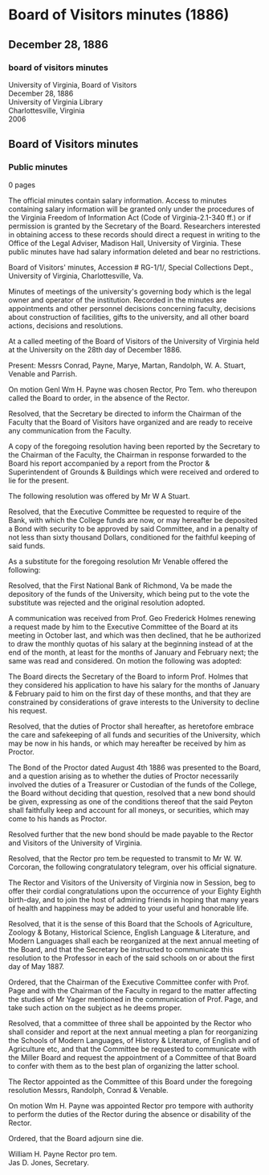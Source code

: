<!-- altadded -->
<!-- altadded -->

<!-- llmmeta -->

<script type="application/ld+json">
{
"@context": "http://schema.org",
"@type": "BoardMinutes",
"name": "Board Minutes",
"startDate": "1886-12-28",
"endDate": "1886-12-28",
"location": {
"@type": "Place",
"name": "University of Virginia",
"address": {
"@type": "PostalAddress",
"addressLocality": "Charlottesville",
"addressRegion": "Virginia"
}
},
"organizer": {
"@type": "Organization",
"name": "Board of Visitors, University of Virginia"
},
"keywords": "Board of Visitors, University of Virginia, minutes, meetings",
"description": "Minutes of the Board of Visitors meeting held on December 28, 1886, detailing various resolutions and decisions made during the meeting.",
"attendee": \[
{
"@type": "Person",
"name": "Conrad"
},
{
"@type": "Person",
"name": "W. H. Payne"
},
{
"@type": "Person",
"name": "Marye"
},
{
"@type": "Person",
"name": "Martan"
},
{
"@type": "Person",
"name": "Randolph"
},
{
"@type": "Person",
"name": "W. A. Stuart"
},
{
"@type": "Person",
"name": "Venable"
},
{
"@type": "Person",
"name": "Parrish"
}
],
"about": \[
{
"@type": "Event",
"name": "Election of Rector Pro Tem",
"description": "Genl Wm H. Payne was chosen as Rector Pro Tem.",
"startDate": "1886-12-28"
},
{
"@type": "Event",
"name": "Financial Resolutions",
"description": "Resolutions were passed regarding the depository of university funds and requests from faculty regarding salary payments.",
"startDate": "1886-12-28"
}
]
}

</script>

<!-- llmformatted -->

# Board of Visitors minutes (1886)

## December 28, 1886

### board of visitors minutes

University of Virginia, Board of Visitors\
December 28, 1886\
University of Virginia Library\
Charlottesville, Virginia\
2006

## Board of Visitors minutes

### Public minutes

0 pages

The official minutes contain salary information. Access to minutes containing salary information will be granted only under the procedures of the Virginia Freedom of Information Act (Code of Virginia-2.1-340 ff.) or if permission is granted by the Secretary of the Board. Researchers interested in obtaining access to these records should direct a request in writing to the Office of the Legal Adviser, Madison Hall, University of Virginia. These public minutes have had salary information deleted and bear no restrictions.

Board of Visitors' minutes, Accession # RG-1/1/, Special Collections Dept., University of Virginia, Charlottesville, Va.

Minutes of meetings of the university's governing body which is the legal owner and operator of the institution. Recorded in the minutes are appointments and other personnel decisions concerning faculty, decisions about construction of facilities, gifts to the university, and all other board actions, decisions and resolutions.

At a called meeting of the Board of Visitors of the University of Virginia held at the University on the 28th day of December 1886.

Present: Messrs Conrad, Payne, Marye, Martan, Randolph, W. A. Stuart, Venable and Parrish.

On motion Genl Wm H. Payne was chosen Rector, Pro Tem. who thereupon called the Board to order, in the absence of the Rector.

Resolved, that the Secretary be directed to inform the Chairman of the Faculty that the Board of Visitors have organized and are ready to receive any communication from the Faculty.

A copy of the foregoing resolution having been reported by the Secretary to the Chairman of the Faculty, the Chairman in response forwarded to the Board his report accompanied by a report from the Proctor & Superintendent of Grounds & Buildings which were received and ordered to lie for the present.

The following resolution was offered by Mr W A Stuart.

Resolved, that the Executive Committee be requested to require of the Bank, with which the College funds are now, or may hereafter be deposited a Bond with security to be approved by said Committee, and in a penalty of not less than sixty thousand Dollars, conditioned for the faithful keeping of said funds.

As a substitute for the foregoing resolution Mr Venable offered the following:

Resolved, that the First National Bank of Richmond, Va be made the depository of the funds of the University, which being put to the vote the substitute was rejected and the original resolution adopted.

A communication was received from Prof. Geo Frederick Holmes renewing a request made by him to the Executive Committee of the Board at its meeting in October last, and which was then declined, that he be authorized to draw the monthly quotas of his salary at the beginning instead of at the end of the month, at least for the months of January and February next; the same was read and considered. On motion the following was adopted:

The Board directs the Secretary of the Board to inform Prof. Holmes that they considered his application to have his salary for the months of January & February paid to him on the first day of these months, and that they are constrained by considerations of grave interests to the University to decline his request.

Resolved, that the duties of Proctor shall hereafter, as heretofore embrace the care and safekeeping of all funds and securities of the University, which may be now in his hands, or which may hereafter be received by him as Proctor.

The Bond of the Proctor dated August 4th 1886 was presented to the Board, and a question arising as to whether the duties of Proctor necessarily involved the duties of a Treasurer or Custodian of the funds of the College, the Board without deciding that question, resolved that a new bond should be given, expressing as one of the conditions thereof that the said Peyton shall faithfully keep and account for all moneys, or securities, which may come to his hands as Proctor.

Resolved further that the new bond should be made payable to the Rector and Visitors of the University of Virginia.

Resolved, that the Rector pro tem.be requested to transmit to Mr W. W. Corcoran, the following congratulatory telegram, over his official signature.

The Rector and Visitors of the University of Virginia now in Session, beg to offer their cordial congratulations upon the occurrence of your Eighty Eighth birth-day, and to join the host of admiring friends in hoping that many years of health and happiness may be added to your useful and honorable life.

Resolved, that it is the sense of this Board that the Schools of Agriculture, Zoology & Botany, Historical Science, English Language & Literature, and Modern Languages shall each be reorganized at the next annual meeting of the Board, and that the Secretary be instructed to communicate this resolution to the Professor in each of the said schools on or about the first day of May 1887.

Ordered, that the Chairman of the Executive Committee confer with Prof. Page and with the Chairman of the Faculty in regard to the matter affecting the studies of Mr Yager mentioned in the communication of Prof. Page, and take such action on the subject as he deems proper.

Resolved, that a committee of three shall be appointed by the Rector who shall consider and report at the next annual meeting a plan for reorganizing the Schools of Modern Languages, of History & Literature, of English and of Agriculture etc, and that the Committee be requested to communicate with the Miller Board and request the appointment of a Committee of that Board to confer with them as to the best plan of organizing the latter school.

The Rector appointed as the Committee of this Board under the foregoing resolution Messrs, Randolph, Conrad & Venable.

On motion Wm H. Payne was appointed Rector pro tempore with authority to perform the duties of the Rector during the absence or disability of the Rector.

Ordered, that the Board adjourn sine die.

William H. Payne Rector pro tem.\
Jas D. Jones, Secretary.
